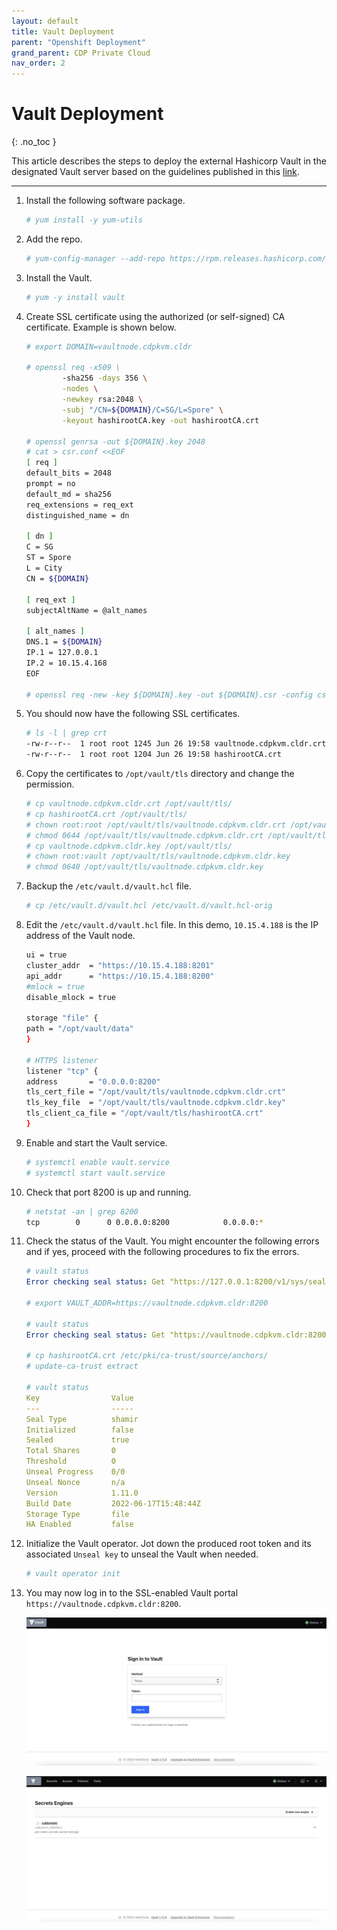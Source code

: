```yaml
---
layout: default
title: Vault Deployment
parent: "Openshift Deployment"
grand_parent: CDP Private Cloud
nav_order: 2
---
```


# Vault Deployment
{: .no_toc }

This article describes the steps to deploy the external Hashicorp Vault in the designated Vault server based on the guidelines published in this [link](https://learn.hashicorp.com/tutorials/vault/raft-deployment-guide?in=vault/raft).

---


1. Install the following software package.
    ```bash
    # yum install -y yum-utils
    ```

2. Add the repo.

    ```bash
    # yum-config-manager --add-repo https://rpm.releases.hashicorp.com/RHEL/hashicorp.repo
    ```

3. Install the Vault.

    ```bash
    # yum -y install vault
    ```

4. Create SSL certificate using the authorized (or self-signed) CA certificate. Example is shown below.

    ```bash
    # export DOMAIN=vaultnode.cdpkvm.cldr
    
    # openssl req -x509 \
            -sha256 -days 356 \
            -nodes \
            -newkey rsa:2048 \
            -subj "/CN=${DOMAIN}/C=SG/L=Spore" \
            -keyout hashirootCA.key -out hashirootCA.crt 

    # openssl genrsa -out ${DOMAIN}.key 2048
    # cat > csr.conf <<EOF
    [ req ]
    default_bits = 2048
    prompt = no
    default_md = sha256
    req_extensions = req_ext
    distinguished_name = dn

    [ dn ]
    C = SG
    ST = Spore
    L = City
    CN = ${DOMAIN}

    [ req_ext ]
    subjectAltName = @alt_names

    [ alt_names ]
    DNS.1 = ${DOMAIN}
    IP.1 = 127.0.0.1
    IP.2 = 10.15.4.168
    EOF 
    
    # openssl req -new -key ${DOMAIN}.key -out ${DOMAIN}.csr -config csr.conf

    ```
      

5. You should now have the following SSL certificates.

    ```bash
    # ls -l | grep crt
    -rw-r--r--  1 root root 1245 Jun 26 19:58 vaultnode.cdpkvm.cldr.crt
    -rw-r--r--  1 root root 1204 Jun 26 19:58 hashirootCA.crt
    ```

6. Copy the certificates to `/opt/vault/tls` directory and change the permission.

    ```bash
    # cp vaultnode.cdpkvm.cldr.crt /opt/vault/tls/
    # cp hashirootCA.crt /opt/vault/tls/
    # chown root:root /opt/vault/tls/vaultnode.cdpkvm.cldr.crt /opt/vault/tls/hashirootCA.crt
    # chmod 0644 /opt/vault/tls/vaultnode.cdpkvm.cldr.crt /opt/vault/tls/hashirootCA.crt
    # cp vaultnode.cdpkvm.cldr.key /opt/vault/tls/
    # chown root:vault /opt/vault/tls/vaultnode.cdpkvm.cldr.key
    # chmod 0640 /opt/vault/tls/vaultnode.cdpkvm.cldr.key
    ```
    
7. Backup the `/etc/vault.d/vault.hcl` file.

    ```bash
    # cp /etc/vault.d/vault.hcl /etc/vault.d/vault.hcl-orig
    ```

8. Edit the `/etc/vault.d/vault.hcl` file. In this demo, `10.15.4.188` is the IP address of the Vault node.

    ```bash
    ui = true
    cluster_addr  = "https://10.15.4.188:8201"
    api_addr      = "https://10.15.4.188:8200"
    #mlock = true
    disable_mlock = true

    storage "file" {
    path = "/opt/vault/data"
    }

    # HTTPS listener
    listener "tcp" {
    address       = "0.0.0.0:8200"
    tls_cert_file = "/opt/vault/tls/vaultnode.cdpkvm.cldr.crt"
    tls_key_file  = "/opt/vault/tls/vaultnode.cdpkvm.cldr.key"
    tls_client_ca_file = "/opt/vault/tls/hashirootCA.crt"
    }
    ```

9. Enable and start the Vault service.

    ```bash
    # systemctl enable vault.service
    # systemctl start vault.service
    ```
10. Check that port 8200 is up and running.

    ```bash
    # netstat -an | grep 8200
    tcp        0      0 0.0.0.0:8200            0.0.0.0:*               LISTEN   
    ```
11. Check the status of the Vault. You might encounter the following errors and if yes, proceed with the following procedures to fix the errors.

    ```yaml
    # vault status
    Error checking seal status: Get "https://127.0.0.1:8200/v1/sys/seal-status": x509: cannot validate certificate for 127.0.0.1 because it doesn't contain any IP SANs
    
    # export VAULT_ADDR=https://vaultnode.cdpkvm.cldr:8200
    
    # vault status
    Error checking seal status: Get "https://vaultnode.cdpkvm.cldr:8200/v1/sys/seal-status": x509: certificate signed by unknown authority
    
    # cp hashirootCA.crt /etc/pki/ca-trust/source/anchors/
    # update-ca-trust extract
    
    # vault status
    Key                Value
    ---                -----
    Seal Type          shamir
    Initialized        false
    Sealed             true
    Total Shares       0
    Threshold          0
    Unseal Progress    0/0
    Unseal Nonce       n/a
    Version            1.11.0
    Build Date         2022-06-17T15:48:44Z
    Storage Type       file
    HA Enabled         false
    
    ```

12. Initialize the Vault operator. Jot down the produced root token and its associated `Unseal key` to unseal the Vault when needed.

    ```bash
    # vault operator init
    ```

13. You may now log in to the SSL-enabled Vault portal `https://vaultnode.cdpkvm.cldr:8200`. 

    ![](../../assets/images/ocp4/vault1.png)
    
    ![](../../assets/images/ocp4/vault2.png)  

    